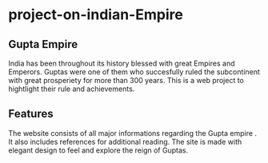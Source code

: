 # project-on-indian-Empire
## Gupta Empire
India has been throughout its history blessed with great Empires and Emperors. Guptas were one of them who succesfully ruled the subcontinent with great prosperiety for more than 300 years.
This is a web project to hightlight their rule and achievements.

## Features
The website consists of all major informations regarding the Gupta empire . 
It also includes references for additional reading. 
The site is made with elegant design to feel and explore the reign of Guptas.
